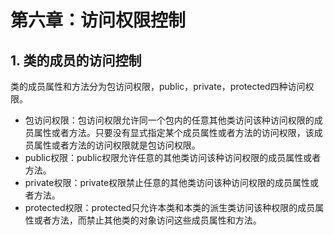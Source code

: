 # 第六章：访问权限控制

## 1. 类的成员的访问控制
类的成员属性和方法分为包访问权限，public，private，protected四种访问权限。
+ 包访问权限：包访问权限允许同一个包内的任意其他类访问该种访问权限的成员属性或者方法。只要没有显式指定某个成员属性或者方法的访问权限，该成员属性或者方法的访问权限就是包访问权限。
+ public权限：public权限允许任意的其他类访问该种访问权限的成员属性或者方法。
+ private权限：private权限禁止任意的其他类访问该种访问权限的成员属性或者方法。
+ protected权限：protected只允许本类和本类的派生类访问该种权限的成员属性或者方法，而禁止其他类的对象访问这些成员属性和方法。



